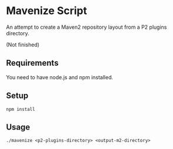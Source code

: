 Mavenize Script
===================================

An attempt to create a Maven2 repository layout from a P2 plugins directory.

(Not finished)

## Requirements

You need to have node.js and npm installed.

## Setup

    npm install

## Usage

    ./mavenize <p2-plugins-directory> <output-m2-directory>


